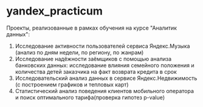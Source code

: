 # yandex_practicum
Проекты, реализованные в рамках обучения на курсе "Аналитик данных":

1. Исследование активности пользователей сервиса Яндекс.Музыка (анализ по дням недели, по региону, по жанрам)
2. Исследование надёжности заёмщиков с помощью анализа банковских данных: исследование влияния семейного положения и количества детей заказчика на факт возврата кредита в срок
3. Исследовательский анализ данных в сервисе Яндекс.Недвижимость (с построением графиков и тепловых карт)
4. Статистический анализ поведения клиентов мобильного оператора и поиск оптимального тарифа(проверка гипотез p-value)
